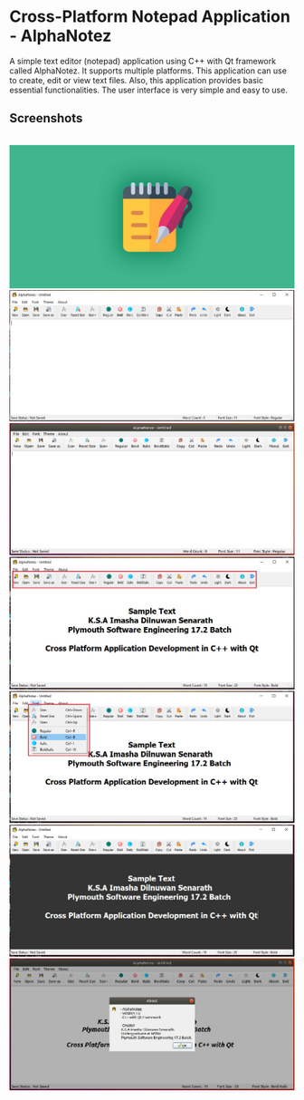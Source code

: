 # Cross-Platform Notepad Application - AlphaNotez

A simple text editor (notepad) application using C++ with Qt framework called AlphaNotez. It supports multiple platforms. This application can use to create, edit or view text files. Also, this application provides basic essential functionalities. The user interface is very simple and easy to use.

## Screenshots
\
![screenshots](screenshots/0.jpg)
![screenshots](screenshots/1.jpg)
![screenshots](screenshots/2.jpg)
![screenshots](screenshots/3.jpg)
![screenshots](screenshots/4.jpg)
![screenshots](screenshots/5.jpg)
![screenshots](screenshots/6.jpg)




